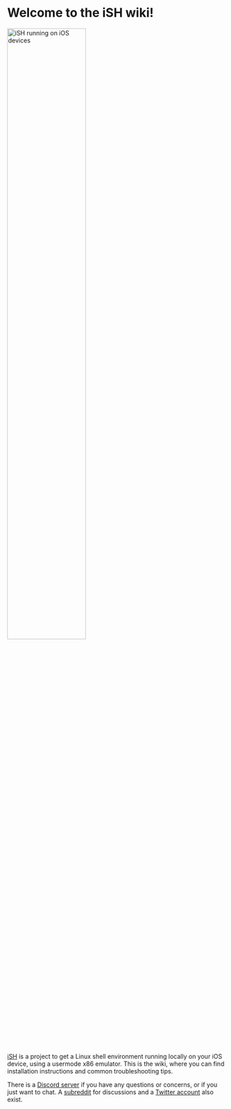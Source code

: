 # Welcome to the iSH wiki!

<img src="https://user-images.githubusercontent.com/27065646/48484608-dc6f3400-e816-11e8-92bb-04f56919866b.png" alt="iSH running on iOS devices" width="60%" height="auto" />

[iSH](https://ish.app) is a project to get a Linux shell environment running locally on your iOS device, using a usermode x86 emulator. This is the wiki, where you can find installation instructions and common troubleshooting tips.

There is a [Discord server](https://discord.gg/SndDh5y) if you have any questions or concerns, or if you just want to chat.
A [subreddit](https://www.reddit.com/r/ishapp/) for discussions and a [Twitter account](https://twitter.com/ish_app) also exist.